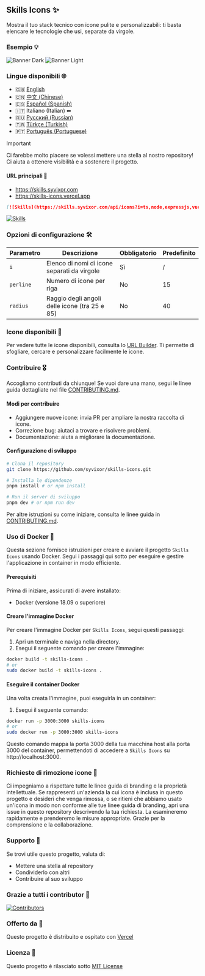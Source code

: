 ## Skills Icons ✨

Mostra il tuo stack tecnico con icone pulite e personalizzabili: ti basta elencare le tecnologie che usi, separate da virgole.

### Esempio 💡

![Banner Dark](../../.github/example-dark.png#gh-dark-mode-only)
![Banner Light](../../.github/example-light.png#gh-light-mode-only)

### Lingue disponibili 🌐

- 🇬🇧 [English](../../README.md)
- 🇨🇳 [中文 (Chinese)](../zh/README.md)
- 🇪🇸 [Español (Spanish)](../es/README.md)
- 🇮🇹 Italiano (Italian) ⬅
- 🇷🇺 [Русский (Russian)](../ru/README.md)
- 🇹🇷 [Türkçe (Turkish)](../tr/README.md)
- 🇵🇹 [Português (Portuguese)](../pt/README.md)

> [!IMPORTANT]
> Ci farebbe molto piacere se volessi mettere una stella al nostro repository! Ci aiuta a ottenere visibilità e a sostenere il progetto.

#### URL principali 🔗

- https://skills.syvixor.com
- https://skills-icons.vercel.app

```markdown
[![Skills](https://skills.syvixor.com/api/icons?i=ts,node,expressjs,vue,nuxt,mongodb,prisma)](https://github.com/syvixor/skills-icons)
```

[![Skills](https://skills.syvixor.com/api/icons?i=ts,node,expressjs,vue,nuxt,mongodb,prisma)](https://github.com/syvixor/skills-icons)

### Opzioni di configurazione 🛠️

| Parametro | Descrizione                                    | Obbligatorio | Predefinito |
|-----------|------------------------------------------------|--------------|-------------|
| `i`       | Elenco di nomi di icone separati da virgole    | Sì           | /           |
| `perline` | Numero di icone per riga                       | No           | 15          |
| `radius`  | Raggio degli angoli delle icone (tra 25 e 85)  | No           | 40          |

### Icone disponibili 🎨

Per vedere tutte le icone disponibili, consulta lo [URL Builder](https://builder.syvixor.com). Ti permette di sfogliare, cercare e personalizzare facilmente le icone.

### Contribuire 🎖️

Accogliamo contributi da chiunque! Se vuoi dare una mano, segui le linee guida dettagliate nel file [CONTRIBUTING.md](./CONTRIBUTING.md).

#### Modi per contribuire

- Aggiungere nuove icone: invia PR per ampliare la nostra raccolta di icone.
- Correzione bug: aiutaci a trovare e risolvere problemi.
- Documentazione: aiuta a migliorare la documentazione.

#### Configurazione di sviluppo

```bash
# Clona il repository
git clone https://github.com/syvixor/skills-icons.git

# Installa le dipendenze
pnpm install # or npm install

# Run il server di sviluppo
pnpm dev # or npm run dev
```

Per altre istruzioni su come iniziare, consulta le linee guida in [CONTRIBUTING.md](./CONTRIBUTING.md).

### Uso di Docker 🐳

Questa sezione fornisce istruzioni per creare e avviare il progetto `Skills Icons` usando Docker. Segui i passaggi qui sotto per eseguire e gestire l'applicazione in container in modo efficiente.

#### Prerequisiti

Prima di iniziare, assicurati di avere installato:
- Docker (versione 18.09 o superiore)

#### Creare l'immagine Docker

Per creare l'immagine Docker per `Skills Icons`, segui questi passaggi:
1. Apri un terminale e naviga nella directory.
2. Esegui il seguente comando per creare l'immagine:
```bash
docker build -t skills-icons .
# or
sudo docker build -t skills-icons .
```

#### Eseguire il container Docker

Una volta creata l'immagine, puoi eseguirla in un container:
1. Esegui il seguente comando:
```bash
docker run -p 3000:3000 skills-icons
# or
sudo docker run -p 3000:3000 skills-icons
```

Questo comando mappa la porta 3000 della tua macchina host alla porta 3000 del container, permettendoti di accedere a `Skills Icons` su http://localhost:3000.

### Richieste di rimozione icone 🚫

Ci impegniamo a rispettare tutte le linee guida di branding e la proprietà intellettuale. Se rappresenti un'azienda la cui icona è inclusa in questo progetto e desideri che venga rimossa, o se ritieni che abbiamo usato un'icona in modo non conforme alle tue linee guida di branding, apri una issue in questo repository descrivendo la tua richiesta. La esamineremo rapidamente e prenderemo le misure appropriate. Grazie per la comprensione e la collaborazione.

### Supporto 💝

Se trovi utile questo progetto, valuta di:

- Mettere una stella al repository
- Condividerlo con altri
- Contribuire al suo sviluppo

### Grazie a tutti i contributor 🙏

[![Contributors](https://contrib.rocks/image?repo=syvixor/skills-icons)](https://github.com/syvixor/skills-icons/graphs/contributors)

### Offerto da 🛟

Questo progetto è distribuito e ospitato con [Vercel](https://vercel.com)

### Licenza 📝

Questo progetto è rilasciato sotto [MIT License](../../LICENSE)
